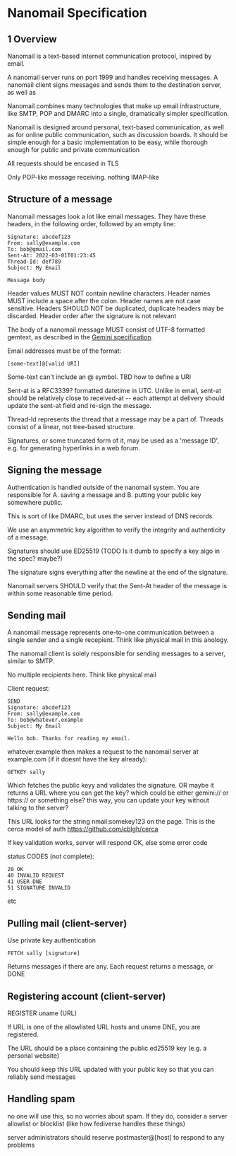Nanomail Specification
==============

1 Overview 
----------

Nanomail is a text-based internet communication protocol, inspired by email. 

A nanomail server runs on port 1999 and handles receiving messages. A nanomail
client signs messages and sends them to the destination server, as well as 

Nanomail combines many technologies that make up email infrastructure, like
SMTP, POP and DMARC into a single, dramatically simpler specification.

Nanomail is designed around personal, text-based communication, as well as for
online public communication, such as discussion boards. It should be simple
enough for a basic implementation to be easy, while thorough enough for public
and private communication

All requests should be encased in TLS

Only POP-like message receiving. nothing IMAP-like

Structure of a message
---------------------

Nanomail messages look a lot like email messages. They have these
headers, in the following order, followed by an empty line:

```
Signature: abcdef123
From: sally@example.com
To: bob@gmail.com
Sent-At: 2022-03-01T01:23:45
Thread-Id: def789
Subject: My Email

Message body
```

Header values MUST NOT contain newline characters. Header names MUST include a
space after the colon. Header names are not case sensitive. Headers SHOULD NOT
be duplicated, duplicate headers may be discarded. Header order after the
signature is not relevant

The body of a nanomail message MUST consist of UTF-8 formatted gemtext, as
described in the  [Gemini specification](https://gemini.circumlunar.space/docs/specification.gmi).

Email addresses must be of the format:

```
[some-text]@[valid URI]
```

Some-text can't include an @ symbol. TBD how to define a URI

Sent-at is a RFC3339? formatted datetime in UTC. Unlike in email, sent-at should be relatively close to received-at -- each attempt at delivery should update the sent-at field and re-sign the message.

Thread-Id represents the thread that a message may be a part of. Threads
consist of a linear, not tree-based structure.

Signatures, or some truncated form of it, may be used as a 'message ID', e.g.
for generating hyperlinks in a web forum.

Signing the message
------------------

Authentication is handled outside of the nanomail system. You are responsible for A. saving a message and B. putting your public key somewhere public.

This is sort of like DMARC, but uses the server instead of DNS records.

We use an asymmetric key algorithm to verify the integrity and
authenticity of a message.

Signatures should use ED25519 (TODO Is it dumb to specify a key algo in the spec? maybe?)

The signature signs everything after the newline at the end of the signature.

Nanomail servers SHOULD verify that the Sent-At header of the message is within
some reasonable time period.

Sending mail 
------------

A nanomail message represents one-to-one communication between a single sender
and a single recepient. Think like physical mail in this anology.

The nanomail client is solely responsible for sending messages to a server, similar to SMTP.

No multiple recipients here. Think like physical mail

Client request:

```
SEND
Signature: abcdef123
From: sally@example.com
To: bob@whatever.example
Subject: My Email

Hello bob. Thanks for reading my email.
```


whatever.example then makes a request to the nanomail server at example.com (if it doesnt have the key already):

```
GETKEY sally
```

Which fetches the public keyy and validates the signature. OR maybe it returns
a URL where you can get the key? which could be either gemini:// or https:// or
something else? this way, you can update your key without talking to the
server? 

This URL looks for the string nmail:somekey123 on the page. This is the cerca
model of auth https://github.com/cblgh/cerca

If key validation works, server will respond OK, else some error code

status CODES (not complete):
```
20 OK
40 INVALID REQUEST
41 USER DNE
51 SIGNATURE INVALID
```

etc

Pulling mail (client-server)
---------------------------

Use private key authentication

```
FETCH sally [signature]
```

Returns messages if there are any. Each request returns a message, or DONE

Registering account (client-server)
-------------------

REGISTER uname (URL)

If URL is one of the allowlisted URL hosts and uname DNE, you are registered. 

The URL should be a place containing the public ed25519 key (e.g. a personal website)

You should keep this URL updated with your public key so that you can reliably send messages

Handling spam
-------------

no one will use this, so no worries about spam. If they do, consider a server
allowlist or blocklist (like how fediverse handles these things)

server administrators should reserve postmaster@[host] to respond to any problems
